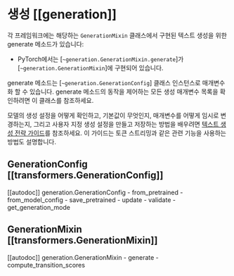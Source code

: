 <!--Copyright 2022 The HuggingFace Team. All rights reserved.

Licensed under the Apache License, Version 2.0 (the "License"); you may not use this file except in compliance with
the License. You may obtain a copy of the License at

http://www.apache.org/licenses/LICENSE-2.0

Unless required by applicable law or agreed to in writing, software distributed under the License is distributed on
an "AS IS" BASIS, WITHOUT WARRANTIES OR CONDITIONS OF ANY KIND, either express or implied. See the License for the
specific language governing permissions and limitations under the License.

⚠️ Note that this file is in Markdown but contain specific syntax for our doc-builder (similar to MDX) that may not be
rendered properly in your Markdown viewer.

-->

# 생성 [[generation]]

각 프레임워크에는 해당하는 `GenerationMixin` 클래스에서 구현된 텍스트 생성을 위한 generate 메소드가 있습니다:

- PyTorch에서는 [`~generation.GenerationMixin.generate`]가 [`~generation.GenerationMixin`]에 구현되어 있습니다.

generate 메소드는 [`~generation.GenerationConfig`] 클래스 인스턴스로 매개변수화 할 수 있습니다. generate 메소드의 동작을 제어하는 모든 생성 매개변수 목록을 확인하려면 이 클래스를 참조하세요. 

모델의 생성 설정을 어떻게 확인하고, 기본값이 무엇인지, 매개변수를 어떻게 임시로 변경하는지, 
그리고 사용자 지정 생성 설정을 만들고 저장하는 방법을 배우려면 
[텍스트 생성 전략 가이드](../generation_strategies)를 참조하세요. 
이 가이드는 토큰 스트리밍과 같은 관련 기능을 사용하는 방법도 설명합니다.

## GenerationConfig [[transformers.GenerationConfig]]

[[autodoc]] generation.GenerationConfig
	- from_pretrained
	- from_model_config
	- save_pretrained
	- update
	- validate
	- get_generation_mode

## GenerationMixin [[transformers.GenerationMixin]]

[[autodoc]] generation.GenerationMixin
	- generate
	- compute_transition_scores


